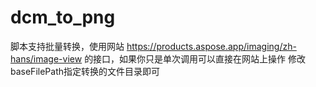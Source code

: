 # dcm_to_png
脚本支持批量转换，使用网站 https://products.aspose.app/imaging/zh-hans/image-view 的接口，如果你只是单次调用可以直接在网站上操作
修改baseFilePath指定转换的文件目录即可
